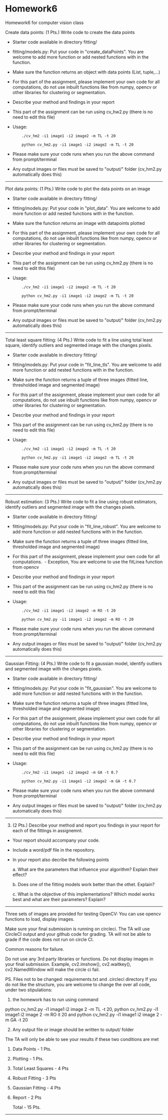 # Homework6
Homework6 for computer vision class

Create data points:
(1 Pts.) Write code to create the data points

  - Starter code available in directory fitting/
  - fitting/models.py: Put your code in "create_dataPoints". You are welcome to add more function or add nested functions with in the function.
  - Make sure the function returns an object with data points (List, tuple,...)
  - For this part of the assignment, please implement your own code for all computations, do not use inbuilt functions like from numpy, opencv or other libraries for clustering or segmentation.
  - Describe your method and findings in your report
  - This part of the assignment can be run using cv_hw2.py (there is no need to edit this file)
  - Usage: 
  
            ./cv_hm2 -i1 image1 -i2 image2 -m TL -t 20
  
            python cv_hm2.py -i1 image1 -i2 image2 -m TL -t 20
  - Please make sure your code runs when you run the above command from prompt/terminal
  - Any output images or files must be saved to "output/" folder (cv_hm2.py automatically does this)
  
-------------
Plot data points:
(1 Pts.) Write code to plot the data points on an image

  - Starter code available in directory fitting/
  - fitting/models.py: Put your code in "plot_data". You are welcome to add more function or add nested functions with in the function.
  - Make sure the function returns an image with datapoints plotted
  - For this part of the assignment, please implement your own code for all computations, do not use inbuilt functions like from numpy, opencv or other libraries for clustering or segmentation.
  - Describe your method and findings in your report
  - This part of the assignment can be run using cv_hm2.py (there is no need to edit this file)
  - Usage: 
  
            ./cv_hm2 -i1 image1 -i2 image2 -m TL -t 20
  
            python cv_hm2.py -i1 image1 -i2 image2 -m TL -t 20
  - Please make sure your code runs when you run the above command from prompt/terminal
  - Any output images or files must be saved to "output/" folder (cv_hm2.py automatically does this)
  
-------------
Total least square fitting:
(4 Pts.) Write code to fit a line using total least square, identify outliers and segmented image with the changes pixels.
  - Starter code available in directory fitting/
  - fitting/models.py: Put your code in "fit_line_tls". You are welcome to add more function or add nested functions with in the function.
  - Make sure the function returns a tuple of three images (fitted line, thresholded image and segmented image) 
  - For this part of the assignment, please implement your own code for all computations, do not use inbuilt functions like from numpy, opencv or other libraries for clustering or segmentation.
  - Describe your method and findings in your report
  - This part of the assignment can be run using cv_hm2.py (there is no need to edit this file)
  - Usage: 
  
            ./cv_hm2 -i1 image1 -i2 image2 -m TL -t 20
  
            python cv_hm2.py -i1 image1 -i2 image2 -m TL -t 20
  - Please make sure your code runs when you run the above command from prompt/terminal
  - Any output images or files must be saved to "output/" folder (cv_hm2.py automatically does this)
  
 -------------
 Robust estimation:
(3 Pts.) Write code to fit a line using robust estimators, identify outliers and segmented image with the changes pixels.
  - Starter code available in directory fitting/
  - fitting/models.py: Put your code in "fit_line_robust". You are welcome to add more function or add nested functions with in the function.
  - Make sure the function returns a tuple of three images (fitted line, thresholded image and segmented image) 
  - For this part of the assignment, please implement your own code for all computations.
  - Exception, You are welcome to use the fitLinea function from opencv
  - Describe your method and findings in your report
  - This part of the assignment can be run using cv_hm2.py (there is no need to edit this file)
  - Usage: 
  
            ./cv_hm2 -i1 image1 -i2 image2 -m RO -t 20
  
            python cv_hm2.py -i1 image1 -i2 image2 -m RO -t 20
  - Please make sure your code runs when you run the above command from prompt/terminal
  - Any output images or files must be saved to "output/" folder (cv_hm2.py automatically does this)
  
  -------------
 Gaussian Fitting:
(4 Pts.) Write code to fit a gaussian model, identify outliers and segmented image with the changes pixels.
  - Starter code available in directory fitting/
  - fitting/models.py: Put your code in "fit_gaussian". You are welcome to add more function or add nested functions with in the function.
  - Make sure the function returns a tuple of three images (fitted line, thresholded image and segmented image) 
  - For this part of the assignment, please implement your own code for all computations, do not use inbuilt functions like from numpy, opencv or other libraries for clustering or segmentation.
  - Describe your method and findings in your report
  - This part of the assignment can be run using cv_hm2.py (there is no need to edit this file)
  - Usage: 
  
            ./cv_hm2 -i1 image1 -i2 image2 -m GA -t 0.7
  
            python cv_hm2.py -i1 image1 -i2 image2 -m GA -t 0.7
  - Please make sure your code runs when you run the above command from prompt/terminal
  - Any output images or files must be saved to "output/" folder (cv_hm2.py automatically does this)
  
  -------------
3. (2 Pts.) Describe your method and report you findings in your report for each of the fittings in assignemnt.
  - Your report should accompany your code. 
  - Include a word/pdf file in the repository.
  - In your report also decribe the following points
  
    a. What are the parameters that influence your algorithm? Explain their effect?
    
    b. Does one of the fitting models work better than the othet. Explain?
    
    c. What is the objective of this implementations? Which model works best and what are their parameters? Explain?
  
  -------------

Three sets of images are provided for testing
OpenCV: You can use opencv functions to load, display images.

Make sure your final submission is running on circleci. 
The TA will use CircleCI output and your github code for grading. 
TA will not be able to grade if the code does not run on circle CI.

Common reasons for failure.

Do not use any 3rd party libraries or functions.
Do not display images in your final submission. 
Example, cv2.imshow(), cv2.waitkey(), cv2.NamedWindow will make the circle ci fail.

PS. Files not to be changed: requirements.txt and .circleci directory 
If you do not like the structure, you are welcome to change the over all code, under two stipulations:

1. the homework has to run using command

  python cv_hm2.py -i1 image1 i2 image 2 -m TL -t 20,
  python cv_hm2.py -i1 image1 i2 image 2 -m RO it 20
  and
  python cv_hm2.py -i1 image1 i2 image 2 -m GA -t 20
 

  
2. Any output file or image should be written to output/ folder

The TA will only be able to see your results if these two conditions are met

1. Data Points         - 1 Pts.
2. Plotting            - 1 Pts.
3. Total Least Squares - 4 Pts
4. Robust Fitting      - 3 Pts
5. Gaussian Fitting    - 4 Pts
6. Report              - 2 Pts

    Total              - 15 Pts.

----------------------
